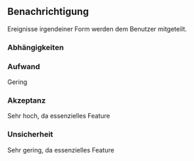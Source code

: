 ## Benachrichtigung

Ereignisse irgendeiner Form werden dem Benutzer mitgeteilt.

### Abhängigkeiten

### Aufwand

Gering

### Akzeptanz

Sehr hoch, da essenzielles Feature

### Unsicherheit

Sehr gering, da essenzielles Feature

